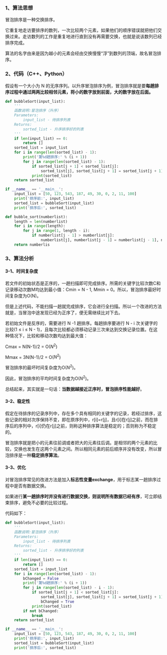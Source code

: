 ### 1、算法思想

冒泡排序是一种交换排序。

它重复地走访要排序的数列，一次比较两个元素，如果他们的顺序错误就把他们交换过来。走访数列的工作是重复地进行直到没有再需要交换，也就是说该数列已经排序完成。

算法的名字由来是因为越小的元素会经由交换慢慢“浮”到数列的顶端，故名冒泡排序。

### 2、代码（C++、Python）

假设有一个大小为 N 的无序序列。以升序冒泡排序为例，冒泡排序就是要**每趟排序过程中通过两两比较相邻元素，将小的数字放到前面，大的数字放在后面。**

```python
def bubbleSort(input_list):
	'''
	函数说明:冒泡排序（升序）
	Parameters:
		input_list - 待排序列表
	Returns:
		sorted_list - 升序排序好的列表
	'''
	if len(input_list) == 0:
		return []
	sorted_list = input_list
	for i in range(len(sorted_list) - 1):
		print('第%d趟排序:' % (i + 1))
		for j in range(len(sorted_list) - 1):
			if sorted_list[j + 1] < sorted_list[j]:
				sorted_list[j], sorted_list[j + 1] = sorted_list[j + 1], sorted_list[j]
			print(sorted_list)
	return sorted_list

if __name__ == '__main__':
	input_list = [50, 123, 543, 187, 49, 30, 0, 2, 11, 100]
	print('排序前:', input_list)
	sorted_list = bubbleSort(input_list)
	print('排序后:', sorted_list)
```

```python
def bubble_sort(numberlist):
    length = len(numberlist)
    for i in range(length):
        for j in range(1, length - i):
            if numberlist[j - 1] > numberlist[j]:
                numberlist[j], numberlist[j - 1] = numberlist[j - 1], numberlist[j]
    return numberlis
```

### 3、算法分析

#### 3-1、时间复杂度

若文件的初始状态是正序的，一趟扫描即可完成排序。所需的关键字比较次数C和记录移动次数M均达到最小值：Cmin = N - 1, Mmin = 0。所以，冒泡排序最好时间复杂度为O(N)。

但是上述代码，不能扫描一趟就完成排序，它会进行全扫描。所以一个改进的方法就是，当冒泡中途发现已经为正序了，便无需继续比对下去。

若初始文件是反序的，需要进行 N -1 趟排序。每趟排序要进行 N - i 次关键字的比较(1 ≤ i ≤ N - 1)，且每次比较都必须移动记录三次来达到交换记录位置。在这种情况下，比较和移动次数均达到最大值：

Cmax = N(N-1)/2 = O($N^2$)

Mmax = 3N(N-1)/2 = O($N^2$)

冒泡排序的最坏时间复杂度为O($N^2$)。

因此，冒泡排序的平均时间复杂度为O($N^2$)。

总结起来，其实就是一句话：**当数据越接近正序时，冒泡排序性能越好**。

#### 3-2、稳定性

假定在待排序的记录序列中，存在多个具有相同的关键字的记录，若经过排序，这些记录的相对次序保持不变，即在原序列中，r[i]=r[j]，且r[i]在r[j]之前，而在排序后的序列中，r[i]仍在r[j]之前，则称这种排序算法是稳定的；否则称为不稳定的。

冒泡排序就是把小的元素往前调或者把大的元素往后调。是相邻的两个元素的比较，交换也发生在这两个元素之间。所以相同元素的前后顺序并没有改变，所以冒泡排序是一种**稳定排序算法**。

#### 3-3、优化

对冒泡排序常见的改进方法是加入**标志性变量exchange**，用于标志某一趟排序过程中是否有数据交换。

如果进行**某一趟排序时并没有进行数据交换，则说明所有数据已经有序**，可立即结束排序，避免不必要的比较过程。

代码如下：

```python
def bubbleSort(input_list):
	'''
	函数说明:冒泡排序（升序）
	Parameters:
		input_list - 待排序列表
	Returns:
		sorted_list - 升序排序好的列表
	'''
	if len(input_list) == 0:
		return []
	sorted_list = input_list
	for i in range(len(sorted_list) - 1):
		bChanged = False
		print('第%d趟排序:' % (i + 1))
		for j in range(len(sorted_list) - i - 1):
			if sorted_list[j + 1] < sorted_list[j]:
				sorted_list[j], sorted_list[j + 1] = sorted_list[j + 1], sorted_list[j]
				bChanged = True
			print(sorted_list)
		if not bChanged:
			break
	return sorted_list

if __name__ == '__main__':
	input_list = [50, 123, 543, 187, 49, 30, 0, 2, 11, 100]
	print('排序前:', input_list)
	sorted_list = bubbleSort(input_list)
	print('排序后:', sorted_list)
```
